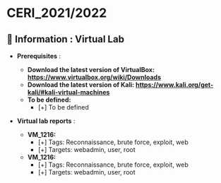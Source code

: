 # CERI_2021/2022

## 📢 Information : Virtual Lab

* **Prerequisites** :
    * **Download the latest version of VirtualBox: https://www.virtualbox.org/wiki/Downloads**
    * **Download the latest version of Kali: https://www.kali.org/get-kali/#kali-virtual-machines**
    * **To be defined:**
        - [+] To be defined

* **Virtual lab reports** :
    * **VM_1216:**
        - [+] Tags: Reconnaissance, brute force, exploit, web
        - [+] Targets: webadmin, user, root
    * **VM_1216:**
        - [+] Tags: Reconnaissance, brute force, exploit, web
        - [+] Targets: webadmin, user, root
